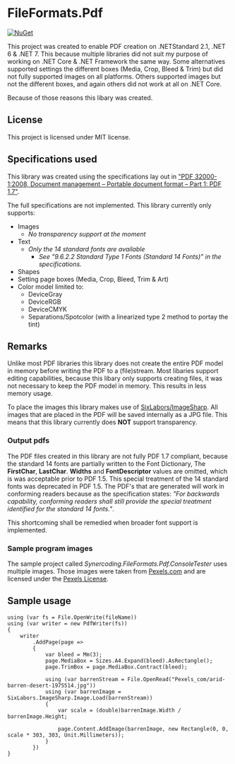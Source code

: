 # FileFormats.Pdf
[![NuGet][nuget-badge]][nuget] 

[nuget]: https://www.nuget.org/packages/Synercoding.FileFormats.Pdf/
[nuget-badge]: https://img.shields.io/nuget/v/Synercoding.FileFormats.Pdf.svg?label=Synercoding.FileFormats.Pdf


This project was created to enable PDF creation on .NETStandard 2.1, .NET 6 & .NET 7. This because multiple libraries did not suit my purpose of working on .NET Core & .NET Framework the same way. Some alternatives supported settings the different boxes (Media, Crop, Bleed & Trim) but did not fully supported images on all platforms. Others supported images but not the different boxes, and again others did not work at all on .NET Core.

Because of those reasons this libary was created. 

## License
This project is licensed under MIT license.

## Specifications used
This library was created using the specifications lay out in ["PDF 32000-1:2008, Document management – Portable document format – Part 1: PDF 1.7"](https://www.adobe.com/content/dam/acom/en/devnet/pdf/pdfs/PDF32000_2008.pdf).

The full specifications are not implemented. 
This library currently only supports:
 - Images
   - *No transparency support at the moment*
 - Text
   - *Only the 14 standard fonts are available*
     - *See "9.6.2.2 Standard Type 1 Fonts (Standard 14 Fonts)" in the specifications.*
 - Shapes
 - Setting page boxes (Media, Crop, Bleed, Trim & Art)
 - Color model limited to:
   - DeviceGray
   - DeviceRGB
   - DeviceCMYK
   - Separations/Spotcolor (with a linearized type 2 method to portay the tint)

## Remarks
Unlike most PDF libraries this library does not create the entire PDF model in memory before writing the PDF to a (file)stream. Most libaries support editing capabilities, because this libary only supports creating files, it was not necessary to keep the PDF model in memory. This results in less memory usage.

To place the images this library makes use of [SixLabors/ImageSharp](https://github.com/SixLabors/ImageSharp). All images that are placed in the PDF will be saved internally as a JPG file. This means that this library currently does **NOT** support transparency.

### Output pdfs
The PDF files created in this library are not fully PDF 1.7 compliant, because the standard 14 fonts are partially written to the Font Dictionary, The **FirstChar**, **LastChar**. **Widths** and **FontDescriptor** values are omitted, which is was acceptable prior to PDF 1.5. This special treatment of the 14 standard fonts was deprecated in PDF 1.5. The PDF's that are generated will work in conforming readers because as the specification states: *"For backwards capability, conforming readers shall still provide the special treatment identified for the standard 14 fonts."*.

This shortcoming shall be remedied when broader font support is implemented.

### Sample program images
The sample project called *Synercoding.FileFormats.Pdf.ConsoleTester* uses multiple images. Those images were taken from [Pexels.com](https://www.pexels.com/royalty-free-images/) and are licensed under the [Pexels License](https://www.pexels.com/photo-license/).

## Sample usage

<pre><code>using (var fs = File.OpenWrite(fileName))
using (var writer = new PdfWriter(fs))
{
    writer
        .AddPage(page =>
        {
            var bleed = Mm(3);
            page.MediaBox = Sizes.A4.Expand(bleed).AsRectangle();
            page.TrimBox = page.MediaBox.Contract(bleed);
            
            using (var barrenStream = File.OpenRead("Pexels_com/arid-barren-desert-1975514.jpg"))
            using (var barrenImage = SixLabors.ImageSharp.Image.Load(barrenStream))
            {
                var scale = (double)barrenImage.Width / barrenImage.Height;

                page.Content.AddImage(barrenImage, new Rectangle(0, 0, scale * 303, 303, Unit.Millimeters));
            }
        })
}</code></pre>
